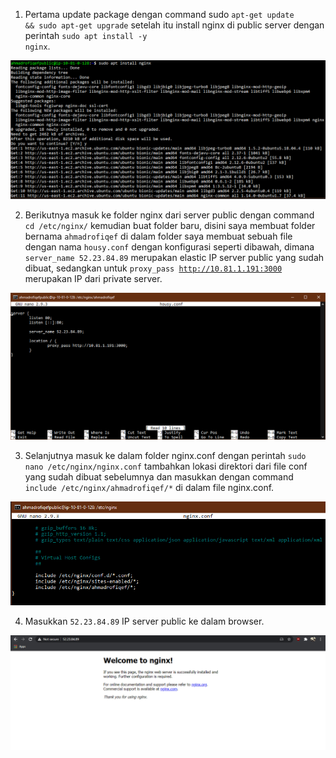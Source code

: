 1. Pertama update package dengan command sudo <code>apt-get update && sudo apt-get upgrade</code> setelah itu
install nginx di public server dengan perintah <code>sudo apt install -y nginx</code>.

<img src="/week1/assets2/15.png">

2. Berikutnya masuk ke folder nginx dari server public dengan command <code>cd /etc/nginx/</code> kemudian buat folder baru,
disini saya membuat folder bernama <code>ahmadrofiqef</code> di dalam folder saya membuat sebuah file dengan nama <code>housy.conf</code> 
dengan konfigurasi seperti dibawah, dimana <code>server_name 52.23.84.89</code> merupakan elastic IP server public yang sudah dibuat, sedangkan untuk 
<code>proxy_pass http://10.81.1.191:3000</code> merupakan IP dari private server.

<img src="/week1/assets2/16.png">

3. Selanjutnya masuk ke dalam folder nginx.conf dengan perintah <code>sudo nano /etc/nginx/nginx.conf</code> tambahkan lokasi direktori dari file
conf yang sudah dibuat sebelumnya dan masukkan dengan command <code>include /etc/nginx/ahmadrofiqef/*</code> di dalam file nginx.conf.

<img src="/week1/assets2/17.png">

4. Masukkan <code>52.23.84.89</code> IP server public ke dalam browser.

<img src="/week1/assets2/18.png">
